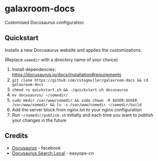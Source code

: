 # galaxroom-docs
Customised Docusaurus configuration

## Quickstart

Installs a new Docusaurus website and applies the customizations.

(Replace `somedir` with a directory name of your choice)
1. Install dependencies: https://docusaurus.io/docs/installation#requirements
2. `git clone https://github.com/cstogmuller/galaxroom-docs && cd galaxroom-docs`
2. `chmod +x quickstart.sh && ./quickstart.sh docusaurus`
3. `mv docusaurus/ ~/somedir/`
4. `sudo mkdir /var/www/somedir && sudo chown -R $USER:$USER /var/www/somedir && ln -s /var/www/somedir ~/somedir/build`
4. Add the server block from nginx.txt to your nginx configuration
5. Run `~/somedir/publish.sh` initially and each time you want to publish your changes in the future

## Credits

* [Docusaurus](https://github.com/facebook/docusaurus) - facebook  
* [Docusaurus Search Local](https://github.com/easyops-cn/docusaurus-search-local) - easyops-cn
